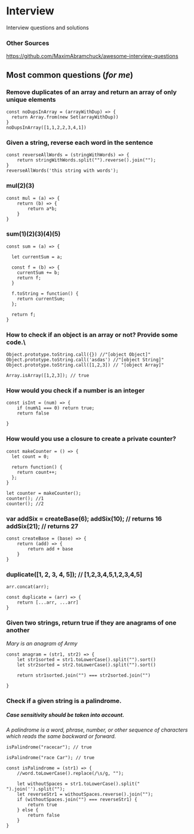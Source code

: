 # Interview
Interview questions and solutions

### Other Sources
https://github.com/MaximAbramchuck/awesome-interview-questions

## Most common questions (*for me*)

### Remove duplicates of an array and return an array of only unique elements  

```
const noDupsInArray = (arrayWithDup) => {
  return Array.from(new Set(arrayWithDup))
}
noDupsInArray([1,1,2,2,3,4,1])
```

### Given a string, reverse each word in the sentence  

```
const reverseAllWords = (stringWithWords) => {
	return stringWithWords.split("").reverse().join("");
}
reverseAllWords('this string with words');
```

### mul(2)(3)

```
const mul = (a) => {
	return (b) => {
		return a*b;
	}
}
```

### sum(1)(2)(3)(4)(5)

```
const sum = (a) => {

  let currentSum = a;

  const f = (b) => {
    currentSum += b;
    return f;
  }

  f.toString = function() {
    return currentSum;
  };

  return f;
}
```

### How to check if an object is an array or not? Provide some code.\

```
Object.prototype.toString.call({}) //"[object Object]"
Object.prototype.toString.call('asdas') //"[object String]"
Object.prototype.toString.call([1,2,3]) // "[object Array]"

Array.isArray([1,2,3]); // true

```

### How would you check if a number is an integer

```
const isInt = (num) => {
	if (num%1 === 0) return true;
	return false

}
```


### How would you use a closure to create a private counter?

```
const makeCounter = () => {
  let count = 0;

  return function() {
    return count++;
  };
}

```

```
let counter = makeCounter();
counter(); //1
counter(); //2
``` 

### var addSix = createBase(6); addSix(10); // returns 16 addSix(21); // returns 27
```
const createBase = (base) => {
	return (add) => {
		return add + base
	}
}
```

### duplicate([1, 2, 3, 4, 5]); // [1,2,3,4,5,1,2,3,4,5]

```
arr.concat(arr);
```
```
const duplicate = (arr) => {
	return [...arr, ...arr]
} 
```

### Given two strings, return true if they are anagrams of one another 
*Mary is an anagram of Army*

```
const anagram = (str1, str2) => {
	let str1sorted = str1.toLowerCase().split("").sort()
	let str2sorted = str2.toLowerCase().split("").sort()

	return str1sorted.join("") === str2sorted.join("")

}
```

### Check if a given string is a palindrome. 
##### Case sensitivity should be taken into account.
*A palindrome is a word, phrase, number, or other sequence of characters which reads the same backward or forward.*

``` isPalindrome("racecar"); // true ```

``` isPalindrome("race Car"); // true ```
```
const isPalindrome = (str1) => {
	//word.toLowerCase().replace(/\s/g, "");
	
	let withoutSpaces = str1.toLowerCase().split(" ").join('').split("");
	let reverseStr1 = withoutSpaces.reverse().join("");
	if (withoutSpaces.join("") === reverseStr1) {
		return true
	} else {
		return false
	}
}
```
